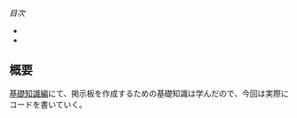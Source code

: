 *目次*
* [](#)
* [](#)

## 概要

[基礎知識編](https://github.com/ren-github-account/Today-I-Learned/blob/main/PHP/PHP%E3%81%A7%E6%8E%B2%E7%A4%BA%E6%9D%BF%E3%82%92%E4%BD%9C%E3%82%8B%E3%80%90%E5%9F%BA%E7%A4%8E%E7%9F%A5%E8%AD%98%E7%B7%A8%E3%80%91.md)にて、掲示板を作成するための基礎知識は学んだので、今回は実際にコードを書いていく。
